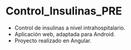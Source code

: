 # Control_Insulinas_PRE
- Control de insulinas a nivel intrahospitalario.
- Aplicación web, adaptada para Android.
- Proyecto realizado en Angular. 
